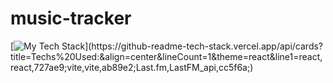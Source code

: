 # music-tracker

[![My Tech Stack](https://github-readme-tech-stack.vercel.app/api/cards?title=Techs%20Used:&align=center&lineCount=1&theme=react&line1=react,react,727ae9;vite,vite,ab89e2;Last.fm,LastFM_api,cc5f6a;)](https://github-readme-tech-stack.vercel.app/api/cards?title=Techs%20Used:&align=center&lineCount=1&theme=react&line1=react,react,727ae9;vite,vite,ab89e2;Last.fm,LastFM_api,cc5f6a;)
